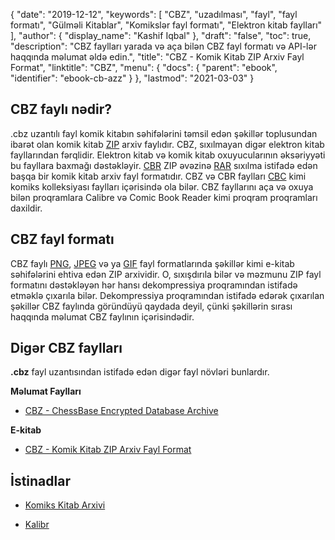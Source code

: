 {
  "date": "2019-12-12",
  "keywords": [
"CBZ",
"uzadılması",
"fayl",
"fayl formatı",
"Gülməli Kitablar",
"Komikslər fayl formatı",
"Elektron kitab faylları"
],
  "author": {
    "display_name": "Kashif Iqbal"
},
  "draft": "false",
  "toc": true,
  "description": "CBZ faylları yarada və aça bilən CBZ fayl formatı və API-lər haqqında məlumat əldə edin.",
  "title": "CBZ - Komik Kitab ZIP Arxiv Fayl Format",
  "linktitle": "CBZ",
  "menu": {
    "docs": {
      "parent": "ebook",
      "identifier": "ebook-cb-azz"
}
},
  "lastmod": "2021-03-03"
}

## CBZ faylı nədir?

.cbz uzantılı fayl komik kitabın səhifələrini təmsil edən şəkillər toplusundan ibarət olan komik kitab [ZIP](/compression/zip/) arxiv faylıdır. CBZ, sıxılmayan digər elektron kitab fayllarından fərqlidir. Elektron kitab və komik kitab oxuyucularının əksəriyyəti bu fayllara baxmağı dəstəkləyir. [CBR](/ebook/cbr/) ZIP əvəzinə [RAR](/compression/rar/) sıxılma istifadə edən başqa bir komik kitab arxiv fayl formatıdır. CBZ və CBR faylları [CBC](/ebook/cbc/) kimi komiks kolleksiyası faylları içərisində ola bilər. CBZ fayllarını aça və oxuya bilən proqramlara Calibre və Comic Book Reader kimi proqram proqramları daxildir.

## CBZ fayl formatı

CBZ faylı [PNG](/image/png/), [JPEG](/image/jpeg/) və ya [GIF](/image/gif/) fayl formatlarında şəkillər kimi e-kitab səhifələrini ehtiva edən ZIP arxividir. O, sıxışdırıla bilər və məzmunu ZIP fayl formatını dəstəkləyən hər hansı dekompressiya proqramından istifadə etməklə çıxarıla bilər. Dekompressiya proqramından istifadə edərək çıxarılan şəkillər CBZ faylında göründüyü qaydada deyil, çünki şəkillərin sırası haqqında məlumat CBZ faylının içərisindədir.

## Digər CBZ faylları

**.cbz** fayl uzantısından istifadə edən digər fayl növləri bunlardır.

**Məlumat Faylları**
- [CBZ - ChessBase Encrypted Database Archive](/data/cbz-chessbase/)

**E-kitab**
- [CBZ - Komik Kitab ZIP Arxiv Fayl Format](/ebook/cbz/)

## İstinadlar

* [Komiks Kitab Arxivi](https://en.wikipedia.org/wiki/Comic_book_archive)

* [Kalibr](https://calibre-ebook.com/)


